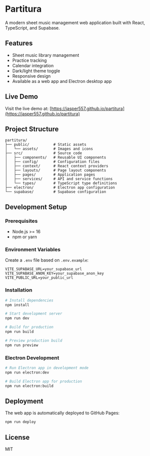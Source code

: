 # Partitura

A modern sheet music management web application built with React, TypeScript, and Supabase.

## Features

- Sheet music library management
- Practice tracking
- Calendar integration
- Dark/light theme toggle
- Responsive design
- Available as a web app and Electron desktop app

## Live Demo

Visit the live demo at: [https://jasper557.github.io/partitura](https://jasper557.github.io/partitura)

## Project Structure

```
partitura/
├── public/           # Static assets
│   └── assets/       # Images and icons
├── src/              # Source code
│   ├── components/   # Reusable UI components
│   ├── config/       # Configuration files
│   ├── context/      # React context providers
│   ├── layouts/      # Page layout components
│   ├── pages/        # Application pages
│   ├── services/     # API and service functions
│   └── types/        # TypeScript type definitions
├── electron/         # Electron app configuration
└── supabase/         # Supabase configuration
```

## Development Setup

### Prerequisites

- Node.js >= 16
- npm or yarn

### Environment Variables

Create a `.env` file based on `.env.example`:

```
VITE_SUPABASE_URL=your_supabase_url
VITE_SUPABASE_ANON_KEY=your_supabase_anon_key
VITE_PUBLIC_URL=your_public_url
```

### Installation

```bash
# Install dependencies
npm install

# Start development server
npm run dev

# Build for production
npm run build

# Preview production build
npm run preview
```

### Electron Development

```bash
# Run Electron app in development mode
npm run electron:dev

# Build Electron app for production
npm run electron:build
```

## Deployment

The web app is automatically deployed to GitHub Pages:

```bash
npm run deploy
```

## License

MIT 
